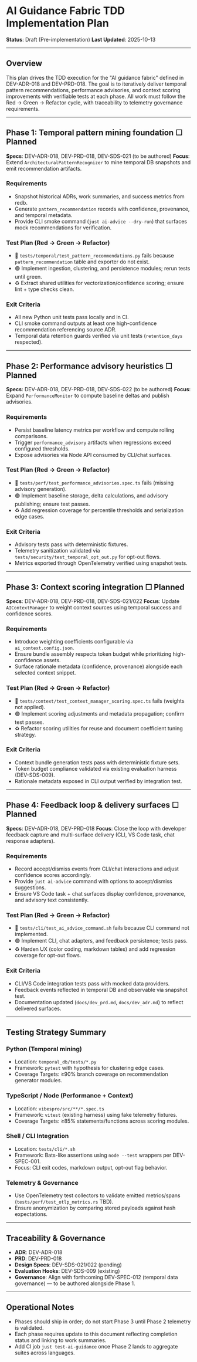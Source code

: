 # AI Guidance Fabric TDD Implementation Plan

**Status**: Draft (Pre-implementation)
**Last Updated**: 2025-10-13

---

## Overview

This plan drives the TDD execution for the "AI guidance fabric" defined in DEV-ADR-018 and DEV-PRD-018. The goal is to iteratively deliver temporal pattern recommendations, performance advisories, and context scoring improvements with verifiable tests at each phase. All work must follow the Red → Green → Refactor cycle, with traceability to telemetry governance requirements.

---

## Phase 1: Temporal pattern mining foundation ☐ Planned

**Specs**: DEV-ADR-018, DEV-PRD-018, DEV-SDS-021 (to be authored)
**Focus**: Extend `ArchitecturalPatternRecognizer` to mine temporal DB snapshots and emit recommendation artifacts.

### Requirements
- Snapshot historical ADRs, work summaries, and success metrics from redb.
- Generate `pattern_recommendation` records with confidence, provenance, and temporal metadata.
- Provide CLI smoke command (`just ai-advice --dry-run`) that surfaces mock recommendations for verification.

### Test Plan (Red → Green → Refactor)
- 🔴 `tests/temporal/test_pattern_recommendations.py` fails because `pattern_recommendation` table and exporter do not exist.
- 🟢 Implement ingestion, clustering, and persistence modules; rerun tests until green.
- ♻️ Extract shared utilities for vectorization/confidence scoring; ensure lint + type checks clean.

### Exit Criteria
- All new Python unit tests pass locally and in CI.
- CLI smoke command outputs at least one high-confidence recommendation referencing source ADR.
- Temporal data retention guards verified via unit tests (`retention_days` respected).

---

## Phase 2: Performance advisory heuristics ☐ Planned

**Specs**: DEV-ADR-018, DEV-PRD-018, DEV-SDS-022 (to be authored)
**Focus**: Expand `PerformanceMonitor` to compute baseline deltas and publish advisories.

### Requirements
- Persist baseline latency metrics per workflow and compute rolling comparisons.
- Trigger `performance_advisory` artifacts when regressions exceed configured thresholds.
- Expose advisories via Node API consumed by CLI/chat surfaces.

### Test Plan (Red → Green → Refactor)
- 🔴 `tests/perf/test_performance_advisories.spec.ts` fails (missing advisory generation).
- 🟢 Implement baseline storage, delta calculations, and advisory publishing; ensure test passes.
- ♻️ Add regression coverage for percentile thresholds and serialization edge cases.

### Exit Criteria
- Advisory tests pass with deterministic fixtures.
- Telemetry sanitization validated via `tests/security/test_temporal_opt_out.py` for opt-out flows.
- Metrics exported through OpenTelemetry verified using snapshot tests.

---

## Phase 3: Context scoring integration ☐ Planned

**Specs**: DEV-ADR-018, DEV-PRD-018, DEV-SDS-021/022
**Focus**: Update `AIContextManager` to weight context sources using temporal success and confidence scores.

### Requirements
- Introduce weighting coefficients configurable via `ai_context.config.json`.
- Ensure bundle assembly respects token budget while prioritizing high-confidence assets.
- Surface rationale metadata (confidence, provenance) alongside each selected context snippet.

### Test Plan (Red → Green → Refactor)
- 🔴 `tests/context/test_context_manager_scoring.spec.ts` fails (weights not applied).
- 🟢 Implement scoring adjustments and metadata propagation; confirm test passes.
- ♻️ Refactor scoring utilities for reuse and document coefficient tuning strategy.

### Exit Criteria
- Context bundle generation tests pass with deterministic fixture sets.
- Token budget compliance validated via existing evaluation harness (DEV-SDS-009).
- Rationale metadata exposed in CLI output verified by integration test.

---

## Phase 4: Feedback loop & delivery surfaces ☐ Planned

**Specs**: DEV-ADR-018, DEV-PRD-018
**Focus**: Close the loop with developer feedback capture and multi-surface delivery (CLI, VS Code task, chat response adapters).

### Requirements
- Record accept/dismiss events from CLI/chat interactions and adjust confidence scores accordingly.
- Provide `just ai-advice` command with options to accept/dismiss suggestions.
- Ensure VS Code task + chat surfaces display confidence, provenance, and advisory text consistently.

### Test Plan (Red → Green → Refactor)
- 🔴 `tests/cli/test_ai_advice_command.sh` fails because CLI command not implemented.
- 🟢 Implement CLI, chat adapters, and feedback persistence; tests pass.
- ♻️ Harden UX (color coding, markdown tables) and add regression coverage for opt-out flows.

### Exit Criteria
- CLI/VS Code integration tests pass with mocked data providers.
- Feedback events reflected in temporal DB and observable via snapshot test.
- Documentation updated (`docs/dev_prd.md`, `docs/dev_adr.md`) to reflect delivered surfaces.

---

## Testing Strategy Summary

### Python (Temporal mining)
- Location: `temporal_db/tests/*.py`
- Framework: `pytest` with hypothesis for clustering edge cases.
- Coverage Targets: ≥90% branch coverage on recommendation generator modules.

### TypeScript / Node (Performance + Context)
- Location: `vibespro/src/**/*.spec.ts`
- Framework: `vitest` (existing harness) using fake telemetry fixtures.
- Coverage Targets: ≥85% statements/functions across scoring modules.

### Shell / CLI Integration
- Location: `tests/cli/*.sh`
- Framework: Bats-like assertions using `node --test` wrappers per DEV-SPEC-001.
- Focus: CLI exit codes, markdown output, opt-out flag behavior.

### Telemetry & Governance
- Use OpenTelemetry test collectors to validate emitted metrics/spans (`tests/perf/test_otlp_metrics.rs` TBD).
- Ensure anonymization by comparing stored payloads against hash expectations.

---

## Traceability & Governance

- **ADR**: DEV-ADR-018
- **PRD**: DEV-PRD-018
- **Design Specs**: DEV-SDS-021/022 (pending)
- **Evaluation Hooks**: DEV-SDS-009 (existing)
- **Governance**: Align with forthcoming DEV-SPEC-012 (temporal data governance) — to be authored alongside Phase 1.

---

## Operational Notes

- Phases should ship in order; do not start Phase 3 until Phase 2 telemetry is validated.
- Each phase requires update to this document reflecting completion status and linking to work summaries.
- Add CI job `just test-ai-guidance` once Phase 2 lands to aggregate suites across languages.

